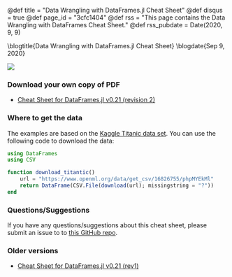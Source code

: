 @def title = "Data Wrangling with DataFrames.jl Cheat Sheet"
@def disqus = true
@def page_id = "3cfc1404"
@def rss = "This page contains the Data Wrangling with DataFrames Cheat Sheet."
@def rss_pubdate = Date(2020, 9, 9)

\blogtitle{Data Wrangling with DataFrames.jl Cheat Sheet}
\blogdate{Sep 9, 2020}

![](/assets/pages/data-wrangling-with-data-frames-jl-cheat-sheet/banner.png)

### Download your own copy of PDF

- [Cheat Sheet for DataFrames.jl v0.21 (revision 2)](/assets/pages/data-wrangling-with-data-frames-jl-cheat-sheet/DataFramesCheatSheet_v0.21_rev2.pdf)

### Where to get the data

The examples are based on the [Kaggle Titanic data set](https://www.kaggle.com/c/titanic/data).
You can use the following code to download the data:

```julia
using DataFrames
using CSV

function download_titantic()
    url = "https://www.openml.org/data/get_csv/16826755/phpMYEkMl"
    return DataFrame(CSV.File(download(url); missingstring = "?"))
end
```

### Questions/Suggestions

If you have any questions/suggestions about this cheat sheet, please submit an issue to
to [this GitHub repo](https://github.com/tk3369/www.ahsmart.com/issues).

### Older versions

- [Cheat Sheet for DataFrames.jl v0.21 (rev1)](/assets/pages/data-wrangling-with-data-frames-jl-cheat-sheet/DataFramesCheatSheet_v0.21.pdf)

